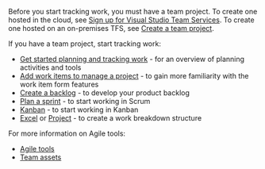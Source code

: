 
Before you start tracking work, you must have a team project. To create one hosted in the cloud, see [Sign up for Visual Studio Team Services](../../setup-admin/team-services/sign-up-for-visual-studio-team-services.md). To create one hosted on an on-premises TFS, see [Create a team project](../../setup-admin/create-team-project.md).   

If you have a team project, start tracking work:  

-   [Get started planning and tracking work](../overview.md) - for an overview of planning activities and tools  
-   [Add work items to manage a project](../backlogs/add-work-items.md) - to gain more familiarity with the work item form features  
-   [Create a backlog](../backlogs/create-your-backlog.md) - to develop your product backlog   
-   [Plan a sprint](../scrum/sprint-planning.md)  - to start working in Scrum    
-   [Kanban](../kanban/kanban-basics.md)  - to start working in Kanban  
-   [Excel](../office/bulk-add-modify-work-items-excel.md) or [Project](../office/create-your-backlog-tasks-using-project.md) - to create a work breakdown structure   

For more information on Agile tools:

- [Agile tools](../overview.md)  
- [Team assets](../scale/manage-team-assets.md)  
